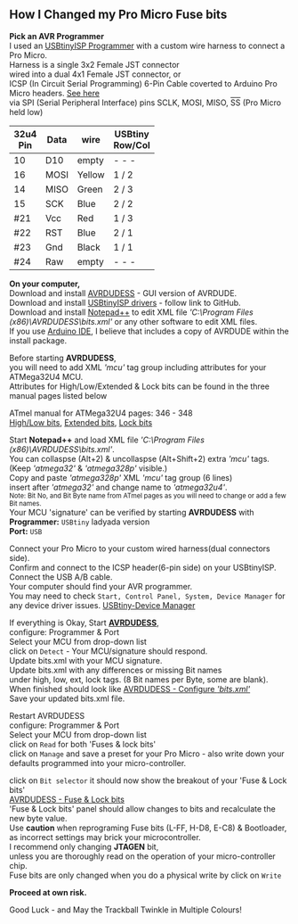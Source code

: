 ## **How I Changed my Pro Micro Fuse bits**

**Pick an AVR Programmer**  
I used an [USBtinyISP Programmer](Pics/USBtinyISP%20Programmer.jpg) with a custom wire harness to connect a Pro Micro.  
Harness is a single 3x2 Female JST connector  
wired into a dual 4x1 Female JST connector, or  
ICSP (In Circuit Serial Programming) 6-Pin Cable coverted to Arduino Pro Micro headers.
[See here](Pics/USBtinyISP-Programmer+DIY-Harness.jpg)  
via SPI (Serial Peripheral Interface) pins SCLK, MOSI, MISO, <span style="text-decoration: overline">SS</span> (Pro Micro held low)


32u4<br/>Pin |Data |wire   |USBtiny<br/>Row/Col
--- |---- |------ |--------
10  |D10  |empty  | - - -
16  |MOSI |Yellow | 1 / 2
14  |MISO |Green  | 2 / 3
15  |SCK  |Blue   | 2 / 2
#21  |Vcc  |Red    | 1 / 3
#22  |RST  |Blue   | 2 / 1
#23  |Gnd  |Black  | 1 / 1
#24  |Raw  |empty  | - - -



**On your computer,**  
Download and install [AVRDUDESS](https://blog.zakkemble.net/avrdudess-a-gui-for-avrdude/) - GUI version of AVRDUDE.  
Download and install [USBtinyISP drivers](https://learn.adafruit.com/usbtinyisp/download) - follow link to GitHub.   
Download and install [Notepad++](https://notepad-plus-plus.org/) to edit XML file *'C:\Program Files (x86)\AVRDUDESS\bits.xml'* or any other software to edit XML files.  
If you use [Arduino IDE](https://www.arduino.cc/en/Main/Software&), I believe that includes a copy of AVRDUDE within the install package. 

Before starting **AVRDUDESS**,  
you will need to add XML *'mcu'* tag group including attributes for your ATMega32U4 MCU.  
Attributes for High/Low/Extended & Lock bits can be found in the three manual pages listed below  

ATmel manual for ATMega32U4 pages: 346 - 348  
[High/Low bits](ICSP_Pics/ATMega32U4%20-%20Fuse%20bits%20-%20High%20%26%20Low.jpg), 
[Extended bits](ICSP_Pics/ATMega32U4%20-%20Fuse%20bits%20-%20Extended.jpg), 
[Lock bits](ICSP_Pics/ATMega32U4%20-%20Lock%20bits.jpg)  

Start **Notepad++** and load XML file *'C:\Program Files (x86)\AVRDUDESS\bits.xml'*.  
You can collaspse (Alt+2) & uncollaspse (Alt+Shift+2) extra *'mcu'* tags.  
(Keep *'atmega32'* & *'atmega328p'* visible.)  
Copy and paste *'atmega328p'* XML *'mcu'* tag group (6 lines)  
insert after *'atmega32'* and change name to *'atmega32u4'*.  
<sub>Note: Bit No, and Bit Byte name from ATmel pages as you will need to change or add a few Bit names.</sub>  
Your MCU 'signature' can be verified by starting **AVRDUDESS** with  
**Programmer:** `USBtiny` ladyada version  
**Port:** `USB`  

Connect your Pro Micro to your custom wired harness(dual connectors side).  
Confirm and connect to the ICSP header(6-pin side) on your USBtinyISP.  
Connect the USB A/B cable.  
Your computer should find your AVR programmer.  
You may need to check `Start, Control Panel, System, Device Manager` for any device driver issues.
[USBtiny-Device Manager](ICSP_Pics/USBtiny%20-%20Device%20Manager.jpg)  

If everything is Okay, Start **[AVRDUDESS](ICSP_Pics/AVRDUDESS.jpg)**,  
configure: Programmer & Port  
Select your MCU from drop-down list  
click on `Detect` - Your MCU/signature should respond.  
Update bits.xml with your MCU signature.   
Update bits.xml with any differences or missing Bit names  
under high, low, ext, lock tags. (8 Bit names per Byte, some are blank).  
When finished should look like [AVRDUDESS - Configure *'bits.xml'*](ICSP_Pics/AVRDUDESS%20bits.xml%20file%20update%20for%20Fuse%20%26%20Lock%20Bits.jpg)  
Save your updated bits.xml file.  

Restart AVRDUDESS  
configure: Programmer & Port  
Select your MCU from drop-down list  
click on `Read` for both 'Fuses & lock bits'  
click on `Manage` and save a preset for your Pro Micro - also write down your defaults programmed into your micro-controller.  

click on `Bit selector` it should now show the breakout of your 'Fuse & Lock bits'  
[AVRDUDESS - Fuse & Lock bits](ICSP_Pics/AVRDUDESS%20Fuse%20%26%20Lock%20Bits.jpg)  
'Fuse & Lock bits' panel should allow changes to bits and recalculate the new byte value.  
Use **caution** when reprograming Fuse bits (L-FF, H-D8, E-C8) & Bootloader,  
as incorrect settings may brick your microcontroller.  
I recommend only changing **JTAGEN** bit,  
unless you are thoroughly read on the operation of your micro-controller chip.  
Fuse bits are only changed when you do a physical write by click on `Write`  

**Proceed at own risk.**  

Good Luck - and May the Trackball Twinkle in Multiple Colours!
